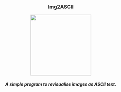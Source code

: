 <h3 align="center">
    Img2ASCII
</h3>

<p align="center">
  <img width="200" src="https://github.com/user-attachments/assets/93dd5ea3-b304-4aad-8b13-9c4c8daf227b">
</p>

<h4 align="center">
  <i>
    A simple program to revisualise images as ASCII text.
  </i>
</h4>

 
